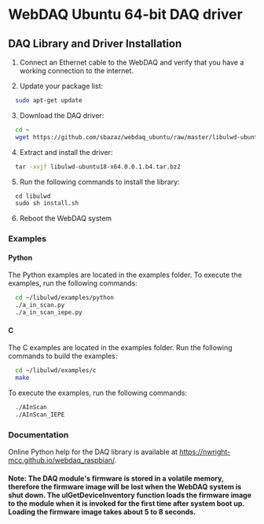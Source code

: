 # WebDAQ Ubuntu 64-bit DAQ driver

## DAQ Library and Driver Installation

1. Connect an Ethernet cable to the WebDAQ and verify that you have a working connection to the internet.

2. Update your package list:

``` sh
  sudo apt-get update
```

3. Download the DAQ driver:

```sh
  cd ~
  wget https://github.com/sbazaz/webdaq_ubuntu/raw/master/libulwd-ubuntu18-x64.0.0.1.b4.tar.bz2
```

4. Extract and install the driver:

``` sh
  tar -xvjf libulwd-ubuntu18-x64.0.0.1.b4.tar.bz2
```

5. Run the following commands to install the library:

``` sh
  cd libulwd
  sudo sh install.sh
```

6. Reboot the WebDAQ system

### Examples

#### Python
The Python examples are located in the examples folder. To execute the examples, run the following commands:

``` sh
  cd ~/libulwd/examples/python
  ./a_in_scan.py
  ./a_in_scan_iepe.py
```

#### C
The C examples are located in the examples folder. Run the following commands to build the examples:

``` sh
  cd ~/libulwd/examples/c
  make
```

To execute the examples, run the following commands:

``` sh
  ./AInScan
  ./AInScan_IEPE
```

### Documentation
Online Python help for the DAQ library is available at https://nwright-mcc.github.io/webdaq_raspbian/.

#### Note: The DAQ module's firmware is stored in a volatile memory, therefore the firmware image will be lost when the WebDAQ system is shut down. The ulGetDeviceInventory function loads the firmware image to the module when it is invoked for the first time after system boot up. Loading the firmware image takes about 5 to 8 seconds.


